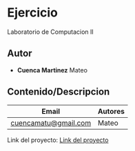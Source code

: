 # Ejercicio
Laboratorio de Computacion II
## Autor
* **Cuenca Martinez** Mateo

## Contenido/Descripcion

| Email | Autores |
|-------|---------|
|cuencamatu@gmail.com|Mateo|



Link del proyecto: [Link del proyecto](https://github.com/MateoCuenca09/Ejercicio1)
